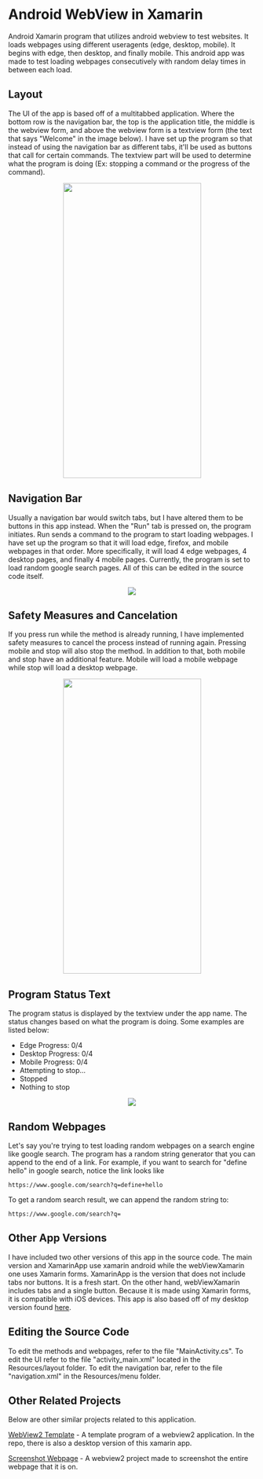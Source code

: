 # Android WebView in Xamarin
Android Xamarin program that utilizes android webview to test websites. It loads webpages using different useragents (edge, desktop, mobile). It begins with edge, then desktop, and finally mobile. This android app was made to test loading webpages consecutively with random delay times in between each load.

**Layout**
---------------
The UI of the app is based off of a multitabbed application. Where the bottom row is the navigation bar, the top is the application title, the middle is the webview form, and above the webview form is a textview form (the text that says "Welcome" in the image below). I have set up the program so that instead of using the navigation bar as different tabs, it'll be used as buttons that call for certain commands. The textview part will be used to determine what the program is doing (Ex: stopping a command or the progress of the command).

<p align="center">
<img src="https://user-images.githubusercontent.com/100814612/166318836-521e61be-af6c-4f78-ab56-19600efebf43.png" width="281" height="600"><img>
</p>

**Navigation Bar**
---------------
Usually a navigation bar would switch tabs, but I have altered them to be buttons in this app instead. When the "Run" tab is pressed on, the program initiates. Run sends a command to the program to start loading webpages. I have set up the program so that it will load edge, firefox, and mobile webpages in that order. More specifically, it will load 4 edge webpages, 4 desktop pages, and finally 4 mobile pages. Currently, the program is set to load random google search pages. All of this can be edited in the source code itself.

<p align="center">
<img src="https://user-images.githubusercontent.com/100814612/166335078-a3306fbc-5f27-4496-9779-a8f0a2c23d0c.png"><img>
</p>

**Safety Measures and Cancelation**
---------------
If you press run while the method is already running, I have implemented safety measures to cancel the process instead of running again. Pressing mobile and stop will also stop the method. In addition to that, both mobile and stop have an additional feature. Mobile will load a mobile webpage while stop will load a desktop webpage.

<p align="center">
<img src="https://user-images.githubusercontent.com/100814612/166319876-3fa4ef66-ced5-4554-b0cb-abdd77c8a997.png" width="281" height="600"><img>
</p>

**Program Status Text**
---------------
The program status is displayed by the textview under the app name. The status changes based on what the program is doing. Some examples are listed below:
- Edge Progress: 0/4
- Desktop Progress: 0/4
- Mobile Progress: 0/4
- Attempting to stop...
- Stopped
- Nothing to stop

<p align="center">
<img src="https://user-images.githubusercontent.com/100814612/166335537-55a1dc78-5e65-48d7-b68e-83568db94f57.png"><img>
</p>


**Random Webpages**
---------------
Let's say you're trying to test loading random webpages on a search engine like google search. The program has a random string generator that you can append to the end of a link. For example, if you want to search for "define hello" in google search, notice the link looks like
```
https://www.google.com/search?q=define+hello
```
To get a random search result, we can append the random string to:
```
https://www.google.com/search?q=
```
**Other App Versions**
---------------
I have included two other versions of this app in the source code. The main version and XamarinApp use xamarin android while the webViewXamarin one uses Xamarin forms. XamarinApp is the version that does not include tabs nor buttons. It is a fresh start. On the other hand, webViewXamarin includes tabs and a single button. Because it is made using Xamarin forms, it is compatible with iOS devices. This app is also based off of my desktop version found [here](https://github.com/Kttra/webView2Template).

**Editing the Source Code**
---------------
To edit the methods and webpages, refer to the file "MainActivity.cs". To edit the UI refer to the file "activity_main.xml" located in the Resources/layout folder. To edit the navigation bar, refer to the file "navigation.xml" in the Resources/menu folder.

**Other Related Projects**
-----------------
Below are other similar projects related to this application.

[WebView2 Template](https://github.com/Kttra/webView2Template) - A template program of a webview2 application. In the repo, there is also a desktop version of this xamarin app.

[Screenshot Webpage](https://github.com/Kttra/ScreenshotWebpage) - A webview2 project made to screenshot the entire webpage that it is on.
